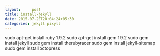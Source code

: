 ```yaml
---
layout:     post
title: install-jekyll
date: 2015-07-20T20:04:24+05:30
categories: jekyll pixyll
---
```

sudo apt-get install ruby 1.9.2
sudo apt-get install gem 1.9.2
sudo gem install jekyll
sudo gem install therubyracer 
sudo gem install jekyll-sitemap
sudo gem install octopress
